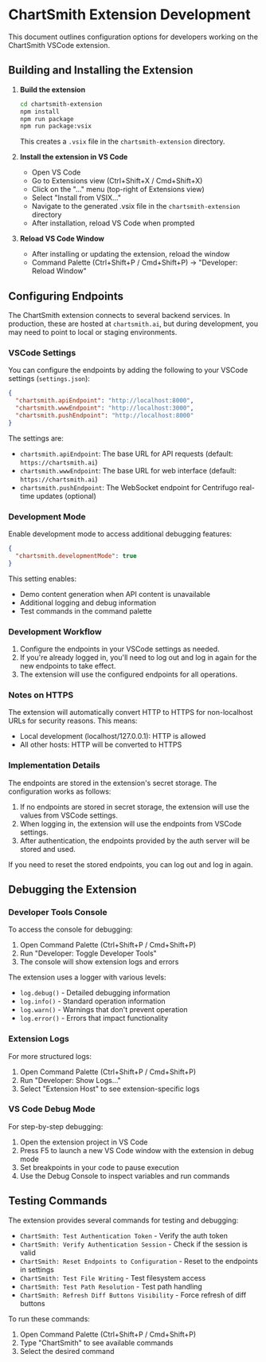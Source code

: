 # ChartSmith Extension Development

This document outlines configuration options for developers working on the ChartSmith VSCode extension.

## Building and Installing the Extension

1. **Build the extension**
   ```bash
   cd chartsmith-extension
   npm install
   npm run package
   npm run package:vsix
   ```
   This creates a `.vsix` file in the `chartsmith-extension` directory.

2. **Install the extension in VS Code**
   - Open VS Code
   - Go to Extensions view (Ctrl+Shift+X / Cmd+Shift+X)
   - Click on the "..." menu (top-right of Extensions view)
   - Select "Install from VSIX..."
   - Navigate to the generated .vsix file in the `chartsmith-extension` directory
   - After installation, reload VS Code when prompted

3. **Reload VS Code Window**
   - After installing or updating the extension, reload the window
   - Command Palette (Ctrl+Shift+P / Cmd+Shift+P) → "Developer: Reload Window"

## Configuring Endpoints

The ChartSmith extension connects to several backend services. In production, these are hosted at `chartsmith.ai`, but during development, you may need to point to local or staging environments.

### VSCode Settings

You can configure the endpoints by adding the following to your VSCode settings (`settings.json`):

```json
{
  "chartsmith.apiEndpoint": "http://localhost:8000",
  "chartsmith.wwwEndpoint": "http://localhost:3000",
  "chartsmith.pushEndpoint": "http://localhost:8000"
}
```

The settings are:

- `chartsmith.apiEndpoint`: The base URL for API requests (default: `https://chartsmith.ai`)
- `chartsmith.wwwEndpoint`: The base URL for web interface (default: `https://chartsmith.ai`)
- `chartsmith.pushEndpoint`: The WebSocket endpoint for Centrifugo real-time updates (optional)

### Development Mode

Enable development mode to access additional debugging features:

```json
{
  "chartsmith.developmentMode": true
}
```

This setting enables:
- Demo content generation when API content is unavailable
- Additional logging and debug information
- Test commands in the command palette

### Development Workflow

1. Configure the endpoints in your VSCode settings as needed.
2. If you're already logged in, you'll need to log out and log in again for the new endpoints to take effect.
3. The extension will use the configured endpoints for all operations.

### Notes on HTTPS

The extension will automatically convert HTTP to HTTPS for non-localhost URLs for security reasons. This means:

- Local development (localhost/127.0.0.1): HTTP is allowed
- All other hosts: HTTP will be converted to HTTPS

### Implementation Details

The endpoints are stored in the extension's secret storage. The configuration works as follows:

1. If no endpoints are stored in secret storage, the extension will use the values from VSCode settings.
2. When logging in, the extension will use the endpoints from VSCode settings.
3. After authentication, the endpoints provided by the auth server will be stored and used.

If you need to reset the stored endpoints, you can log out and log in again.

## Debugging the Extension

### Developer Tools Console

To access the console for debugging:
1. Open Command Palette (Ctrl+Shift+P / Cmd+Shift+P)
2. Run "Developer: Toggle Developer Tools"
3. The console will show extension logs and errors

The extension uses a logger with various levels:
- `log.debug()` - Detailed debugging information
- `log.info()` - Standard operation information
- `log.warn()` - Warnings that don't prevent operation
- `log.error()` - Errors that impact functionality

### Extension Logs

For more structured logs:
1. Open Command Palette (Ctrl+Shift+P / Cmd+Shift+P)
2. Run "Developer: Show Logs..."
3. Select "Extension Host" to see extension-specific logs

### VS Code Debug Mode

For step-by-step debugging:
1. Open the extension project in VS Code
2. Press F5 to launch a new VS Code window with the extension in debug mode
3. Set breakpoints in your code to pause execution
4. Use the Debug Console to inspect variables and run commands

## Testing Commands

The extension provides several commands for testing and debugging:

- `ChartSmith: Test Authentication Token` - Verify the auth token
- `ChartSmith: Verify Authentication Session` - Check if the session is valid
- `ChartSmith: Reset Endpoints to Configuration` - Reset to the endpoints in settings
- `ChartSmith: Test File Writing` - Test filesystem access
- `ChartSmith: Test Path Resolution` - Test path handling
- `ChartSmith: Refresh Diff Buttons Visibility` - Force refresh of diff buttons

To run these commands:
1. Open Command Palette (Ctrl+Shift+P / Cmd+Shift+P)
2. Type "ChartSmith" to see available commands
3. Select the desired command 